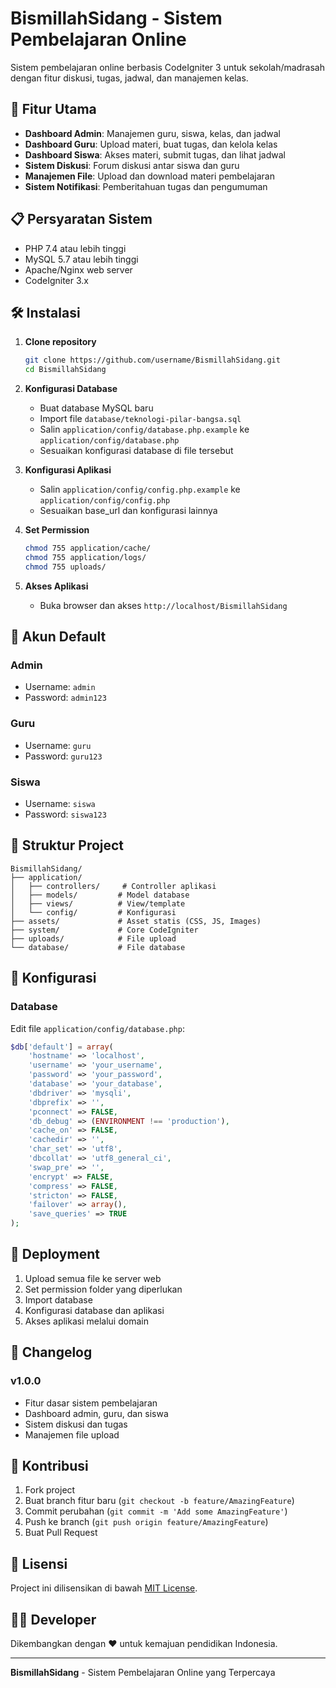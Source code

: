 # BismillahSidang - Sistem Pembelajaran Online

Sistem pembelajaran online berbasis CodeIgniter 3 untuk sekolah/madrasah dengan fitur diskusi, tugas, jadwal, dan manajemen kelas.

## 🚀 Fitur Utama

- **Dashboard Admin**: Manajemen guru, siswa, kelas, dan jadwal
- **Dashboard Guru**: Upload materi, buat tugas, dan kelola kelas
- **Dashboard Siswa**: Akses materi, submit tugas, dan lihat jadwal
- **Sistem Diskusi**: Forum diskusi antar siswa dan guru
- **Manajemen File**: Upload dan download materi pembelajaran
- **Sistem Notifikasi**: Pemberitahuan tugas dan pengumuman

## 📋 Persyaratan Sistem

- PHP 7.4 atau lebih tinggi
- MySQL 5.7 atau lebih tinggi
- Apache/Nginx web server
- CodeIgniter 3.x

## 🛠️ Instalasi

1. **Clone repository**
   ```bash
   git clone https://github.com/username/BismillahSidang.git
   cd BismillahSidang
   ```

2. **Konfigurasi Database**
   - Buat database MySQL baru
   - Import file `database/teknologi-pilar-bangsa.sql`
   - Salin `application/config/database.php.example` ke `application/config/database.php`
   - Sesuaikan konfigurasi database di file tersebut

3. **Konfigurasi Aplikasi**
   - Salin `application/config/config.php.example` ke `application/config/config.php`
   - Sesuaikan base_url dan konfigurasi lainnya

4. **Set Permission**
   ```bash
   chmod 755 application/cache/
   chmod 755 application/logs/
   chmod 755 uploads/
   ```

5. **Akses Aplikasi**
   - Buka browser dan akses `http://localhost/BismillahSidang`

## 👥 Akun Default

### Admin
- Username: `admin`
- Password: `admin123`

### Guru
- Username: `guru`
- Password: `guru123`

### Siswa
- Username: `siswa`
- Password: `siswa123`

## 📁 Struktur Project

```
BismillahSidang/
├── application/
│   ├── controllers/     # Controller aplikasi
│   ├── models/         # Model database
│   ├── views/          # View/template
│   └── config/         # Konfigurasi
├── assets/             # Asset statis (CSS, JS, Images)
├── system/             # Core CodeIgniter
├── uploads/            # File upload
└── database/           # File database
```

## 🔧 Konfigurasi

### Database
Edit file `application/config/database.php`:
```php
$db['default'] = array(
    'hostname' => 'localhost',
    'username' => 'your_username',
    'password' => 'your_password',
    'database' => 'your_database',
    'dbdriver' => 'mysqli',
    'dbprefix' => '',
    'pconnect' => FALSE,
    'db_debug' => (ENVIRONMENT !== 'production'),
    'cache_on' => FALSE,
    'cachedir' => '',
    'char_set' => 'utf8',
    'dbcollat' => 'utf8_general_ci',
    'swap_pre' => '',
    'encrypt' => FALSE,
    'compress' => FALSE,
    'stricton' => FALSE,
    'failover' => array(),
    'save_queries' => TRUE
);
```

## 🚀 Deployment

1. Upload semua file ke server web
2. Set permission folder yang diperlukan
3. Import database
4. Konfigurasi database dan aplikasi
5. Akses aplikasi melalui domain

## 📝 Changelog

### v1.0.0
- Fitur dasar sistem pembelajaran
- Dashboard admin, guru, dan siswa
- Sistem diskusi dan tugas
- Manajemen file upload

## 🤝 Kontribusi

1. Fork project
2. Buat branch fitur baru (`git checkout -b feature/AmazingFeature`)
3. Commit perubahan (`git commit -m 'Add some AmazingFeature'`)
4. Push ke branch (`git push origin feature/AmazingFeature`)
5. Buat Pull Request

## 📄 Lisensi

Project ini dilisensikan di bawah [MIT License](LICENSE).

## 👨‍💻 Developer

Dikembangkan dengan ❤️ untuk kemajuan pendidikan Indonesia.

---

**BismillahSidang** - Sistem Pembelajaran Online yang Terpercaya 